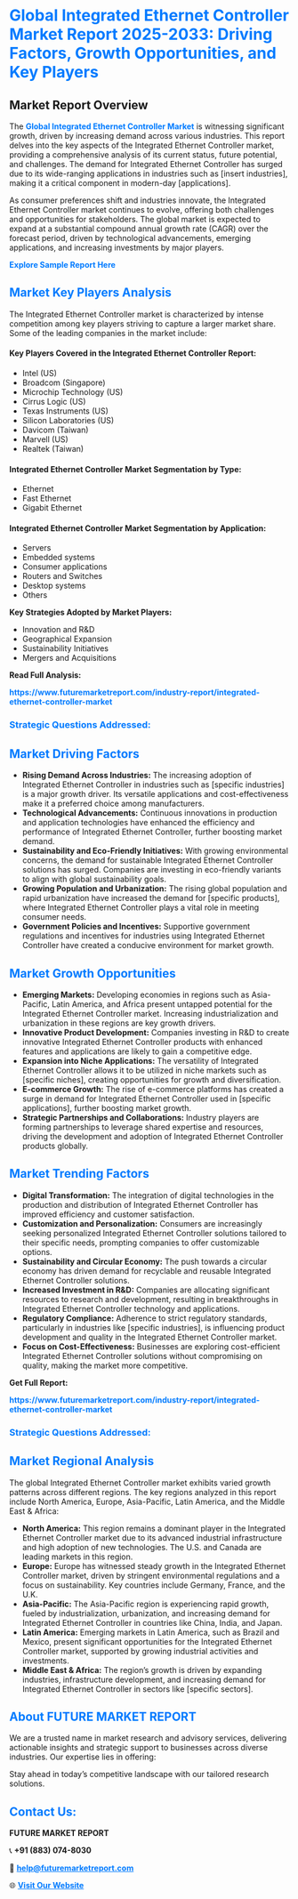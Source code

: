 <h1 style="color: #007BFF;">Global Integrated Ethernet Controller Market Report 2025-2033: Driving Factors, Growth Opportunities, and Key Players</h1>

<section id="overview">
<h2>Market Report Overview</h2>
<p>The <a href="https://www.futuremarketreport.com/industry-report/integrated-ethernet-controller-market" style="color: #007BFF; text-decoration: none;"><strong>Global Integrated Ethernet Controller Market</strong></a> is witnessing significant growth, driven by increasing demand across various industries. This report delves into the key aspects of the Integrated Ethernet Controller market, providing a comprehensive analysis of its current status, future potential, and challenges. The demand for Integrated Ethernet Controller has surged due to its wide-ranging applications in industries such as [insert industries], making it a critical component in modern-day [applications].</p>
<p>As consumer preferences shift and industries innovate, the Integrated Ethernet Controller market continues to evolve, offering both challenges and opportunities for stakeholders. The global market is expected to expand at a substantial compound annual growth rate (CAGR) over the forecast period, driven by technological advancements, emerging applications, and increasing investments by major players.</p>
</section>

<section id="overview">
<p><a href="https://www.futuremarketreport.com/request-sample/reportId=53531" style="color: #007BFF; text-decoration: none;"><strong>Explore Sample Report Here</strong></a></p>
</section>

<section id="key-players">
<h2 style="color: #007BFF;">Market Key Players Analysis</h2>
<p>The Integrated Ethernet Controller market is characterized by intense competition among key players striving to capture a larger market share. Some of the leading companies in the market include:</p>
<h4>Key Players Covered in the Integrated Ethernet Controller Report:</h4>
<ul><li>Intel (US)</li><li>Broadcom (Singapore)</li><li>Microchip Technology (US)</li><li>Cirrus Logic (US)</li><li>Texas Instruments (US)</li><li>Silicon Laboratories (US)</li><li>Davicom (Taiwan)</li><li>Marvell (US)</li><li>Realtek (Taiwan)</li></ul>
<h4>Integrated Ethernet Controller Market Segmentation by Type:</h4>
<ul><li>Ethernet</li><li>Fast Ethernet</li><li>Gigabit Ethernet</li></ul>

<h4>Integrated Ethernet Controller Market Segmentation by Application:</h4>
<ul><li>Servers</li><li>Embedded systems</li><li>Consumer applications</li><li>Routers and Switches</li><li>Desktop systems</li><li>Others</li></ul>
<p><strong>Key Strategies Adopted by Market Players:</strong></p>
<ul>
<li>Innovation and R&D</li>
<li>Geographical Expansion</li>
<li>Sustainability Initiatives</li>
<li>Mergers and Acquisitions</li>
</ul>
</section>

<section>
<p><strong>Read Full Analysis: </strong></p><a href="https://www.futuremarketreport.com/industry-report/integrated-ethernet-controller-market" style="color: #007BFF; text-decoration: none;"><strong>https://www.futuremarketreport.com/industry-report/integrated-ethernet-controller-market</strong></a>
<h3 style="color: #007BFF;">Strategic Questions Addressed:</h3>
</section>

<section id="driving-factors">
<h2 style="color: #007BFF;">Market Driving Factors</h2>
<ul>
<li><strong>Rising Demand Across Industries:</strong> The increasing adoption of Integrated Ethernet Controller in industries such as [specific industries] is a major growth driver. Its versatile applications and cost-effectiveness make it a preferred choice among manufacturers.</li>
<li><strong>Technological Advancements:</strong> Continuous innovations in production and application technologies have enhanced the efficiency and performance of Integrated Ethernet Controller, further boosting market demand.</li>
<li><strong>Sustainability and Eco-Friendly Initiatives:</strong> With growing environmental concerns, the demand for sustainable Integrated Ethernet Controller solutions has surged. Companies are investing in eco-friendly variants to align with global sustainability goals.</li>
<li><strong>Growing Population and Urbanization:</strong> The rising global population and rapid urbanization have increased the demand for [specific products], where Integrated Ethernet Controller plays a vital role in meeting consumer needs.</li>
<li><strong>Government Policies and Incentives:</strong> Supportive government regulations and incentives for industries using Integrated Ethernet Controller have created a conducive environment for market growth.</li>
</ul>
</section>

<section id="growth-opportunities">
<h2 style="color: #007BFF;">Market Growth Opportunities</h2>
<ul>
<li><strong>Emerging Markets:</strong> Developing economies in regions such as Asia-Pacific, Latin America, and Africa present untapped potential for the Integrated Ethernet Controller market. Increasing industrialization and urbanization in these regions are key growth drivers.</li>
<li><strong>Innovative Product Development:</strong> Companies investing in R&D to create innovative Integrated Ethernet Controller products with enhanced features and applications are likely to gain a competitive edge.</li>
<li><strong>Expansion into Niche Applications:</strong> The versatility of Integrated Ethernet Controller allows it to be utilized in niche markets such as [specific niches], creating opportunities for growth and diversification.</li>
<li><strong>E-commerce Growth:</strong> The rise of e-commerce platforms has created a surge in demand for Integrated Ethernet Controller used in [specific applications], further boosting market growth.</li>
<li><strong>Strategic Partnerships and Collaborations:</strong> Industry players are forming partnerships to leverage shared expertise and resources, driving the development and adoption of Integrated Ethernet Controller products globally.</li>
</ul>
</section>

<section id="trending-factors">
<h2 style="color: #007BFF;">Market Trending Factors</h2>
<ul>
<li><strong>Digital Transformation:</strong> The integration of digital technologies in the production and distribution of Integrated Ethernet Controller has improved efficiency and customer satisfaction.</li>
<li><strong>Customization and Personalization:</strong> Consumers are increasingly seeking personalized Integrated Ethernet Controller solutions tailored to their specific needs, prompting companies to offer customizable options.</li>
<li><strong>Sustainability and Circular Economy:</strong> The push towards a circular economy has driven demand for recyclable and reusable Integrated Ethernet Controller solutions.</li>
<li><strong>Increased Investment in R&D:</strong> Companies are allocating significant resources to research and development, resulting in breakthroughs in Integrated Ethernet Controller technology and applications.</li>
<li><strong>Regulatory Compliance:</strong> Adherence to strict regulatory standards, particularly in industries like [specific industries], is influencing product development and quality in the Integrated Ethernet Controller market.</li>
<li><strong>Focus on Cost-Effectiveness:</strong> Businesses are exploring cost-efficient Integrated Ethernet Controller solutions without compromising on quality, making the market more competitive.</li>
</ul>
</section>

<section>
<p><strong>Get Full Report: </strong></p><a href="https://www.futuremarketreport.com/industry-report/integrated-ethernet-controller-market" style="color: #007BFF; text-decoration: none;"><strong>https://www.futuremarketreport.com/industry-report/integrated-ethernet-controller-market</strong></a>
<h3 style="color: #007BFF;">Strategic Questions Addressed:</h3>
</section>


<section id="regional-analysis">
<h2 style="color: #007BFF;">Market Regional Analysis</h2>
<p>The global Integrated Ethernet Controller market exhibits varied growth patterns across different regions. The key regions analyzed in this report include North America, Europe, Asia-Pacific, Latin America, and the Middle East & Africa:</p>
<ul>
<li><strong>North America:</strong> This region remains a dominant player in the Integrated Ethernet Controller market due to its advanced industrial infrastructure and high adoption of new technologies. The U.S. and Canada are leading markets in this region.</li>
<li><strong>Europe:</strong> Europe has witnessed steady growth in the Integrated Ethernet Controller market, driven by stringent environmental regulations and a focus on sustainability. Key countries include Germany, France, and the U.K.</li>
<li><strong>Asia-Pacific:</strong> The Asia-Pacific region is experiencing rapid growth, fueled by industrialization, urbanization, and increasing demand for Integrated Ethernet Controller in countries like China, India, and Japan.</li>
<li><strong>Latin America:</strong> Emerging markets in Latin America, such as Brazil and Mexico, present significant opportunities for the Integrated Ethernet Controller market, supported by growing industrial activities and investments.</li>
<li><strong>Middle East & Africa:</strong> The region’s growth is driven by expanding industries, infrastructure development, and increasing demand for Integrated Ethernet Controller in sectors like [specific sectors].</li>
</ul>
</section>

<footer>
<h2 style="color: #007BFF;">About FUTURE MARKET REPORT</h2>
<p>We are a trusted name in market research and advisory services, delivering actionable insights and strategic support to businesses across diverse industries. Our expertise lies in offering:</p>

<p>Stay ahead in today’s competitive landscape with our tailored research solutions.</p>

<h2 style="color: #007BFF;">Contact Us:</h2>
<p><strong>FUTURE MARKET REPORT</strong></p>
<p>📞 <strong>+91 (883) 074-8030</strong></p>
<p>📧 <strong><a href="mailto:help@futuremarketreport.com" style="color: #007BFF;">help@futuremarketreport.com</a></strong></p>
<p>🌐 <strong><a href="https://www.futuremarketreport.com/" style="color: #007BFF;">Visit Our Website</a></strong></p>
</footer>